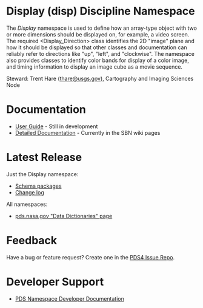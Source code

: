 # Display (disp) Discipline Namespace

The _Display_ namespace is used to define how an array-type object with two or more 
dimensions should be displayed on, for example, a video screen. The required 
&lt;Display_Direction&gt; class identifies the 2D "image" plane and how it should be 
displayed so that other classes and documentation can reliably refer to directions like 
"up", "left", and "clockwise". The namespace also provides classes to identify color bands
for display of a color image, and timing information to display an image cube as a movie sequence.

Steward: Trent Hare ([thare@usgs.gov](mailto:thare@usgs.gov)), Cartography and Imaging Sciences Node 

# Documentation

* [User Guide](docs/user-guide.md) - Still in development 
* [Detailed Documentation](https://sbnwiki.astro.umd.edu/wiki/Filling_Out_the_Display_Dictionary_Classes) - Currently in the SBN wiki pages


# Latest Release

Just the Display namespace:
* [Schema packages](https://github.com/pds-data-dictionaries/ldd-disp/releases/latest) 
* [Change log](CHANGELOG.md)

All namespaces:
* [pds.nasa.gov "Data Dictionaries" page](https://pds.nasa.gov/datastandards/dictionaries)


# Feedback

Have a bug or feature request? Create one in the [PDS4 Issue Repo](https://github.com/pds-data-dictionaries/PDS4-LDD-Issue-Repo/issues/new/choose).


# Developer Support

* [PDS Namespace Developer Documentation](https://pds-data-dictionaries.github.io/) 
